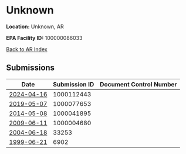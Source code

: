 # Unknown

**Location:** Unknown, AR

**EPA Facility ID:** 100000086033

[Back to AR Index](../../index.md)

## Submissions

| Date | Submission ID | Document Control Number |
|------|--------------|-------------------------|
| [2024-04-16](submissions/1000112443.md) | 1000112443 |  |
| [2019-05-07](submissions/1000077653.md) | 1000077653 |  |
| [2014-05-08](submissions/1000041895.md) | 1000041895 |  |
| [2009-06-11](submissions/1000004680.md) | 1000004680 |  |
| [2004-06-18](submissions/33253.md) | 33253 |  |
| [1999-06-21](submissions/6902.md) | 6902 |  |
